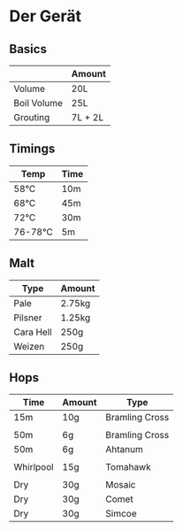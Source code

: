# Der Gerät

## Basics

|               | Amount           |
| ------------- |------------------|
| Volume        | 20L              |
| Boil Volume   | 25L              |
| Grouting      | 7L + 2L          |

## Timings
    
| Temp          | Time        |
| ------------- |-------------|
| 58°C          | 10m         |
| 68°C          | 45m         |
| 72°C          | 30m         |
| 76-78°C       | 5m          |

## Malt

| Type          | Amount      |
| ------------- |-------------|
| Pale          | 2.75kg      |
| Pilsner       | 1.25kg      |
| Cara Hell     | 250g        |
| Weizen        | 250g        |

## Hops

| Time          | Amount      | Type           |
| ------------- |-------------|----------------|
| 15m           | 10g         | Bramling Cross |
|               |             |                |  
| 50m           | 6g          | Bramling Cross |
| 50m           | 6g          | Ahtanum        |
|               |             |                |
| Whirlpool     | 15g         | Tomahawk       |
|               |             |                |
| Dry           | 30g         | Mosaic         |
| Dry           | 30g         | Comet          |
| Dry           | 30g         | Simcoe         |